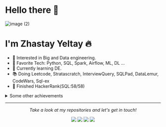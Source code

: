 # Hello there 👋

![image (2)](https://github.com/yelzha/yelzha/assets/54392243/8278ab35-a3c2-4c98-894d-8e2787bb8d85)



# I'm Zhastay Yeltay 🔥    

* 🧐   Interested in Big and Data engineering. 
* 💼   Favorite Tech: Python, SQL, Spark, Airflow, ML, DL ...
* 🌱   Currently learning DE.
* 📚   Doing Leetcode, Stratascratch, InterviewQuery, SQLPad, DataLemur, CodeWars, Sql-ex
* 🏁   Finished HackerRank(SQL:58/58)

<details>
  <summary>Some other achievements</summary>
  <br>


* 👑   Some GitHub statistical reports:

<p align="center">
<img align="center" src="https://github-readme-stats.vercel.app/api/top-langs/?username=yelzha&hide_langs_below=1&theme=default&line_height=27&layout=compact" />
<img align="center" src="https://github-readme-stats.vercel.app/api?username=yelzha&show_icons=true&count_private=true&include_all_commits=true&line_height=21" alt="halfrost's Github Stats" />
<img align="center" src="https://github-profile-trophy.vercel.app/?username=yelzha&column=7" alt="halfrost's Github Trophy" />
</p>

</details>
  
<hr>
<p align="center">
  <i>Take a look at my repositories and let's get in touch!</i>

  <p align="center">
  <a href= "https://github.com/halfrost/Halfrost-Field/"><img src="https://img.icons8.com/material-outlined/27/000000/ball-point-pen.png"/></a>
  <a href= "https://www.linkedin.com/in/yelzha/"><img src="https://img.icons8.com/material-outlined/30/000000/linkedin.png"/></a>
  <a href= "#"><img src="https://img.icons8.com/material-outlined/30/000000/twitter.png"/></a>
  <a href= "#"><img src="https://img.icons8.com/material-outlined/27/000000/geography.png"/></a>
  </p>

  <!--
  ![data-engineer-specialist-02](https://github.com/yelzha/yelzha/assets/54392243/34c8e99b-73ab-47ee-bb08-8d09626da027)
  -->
</p>
